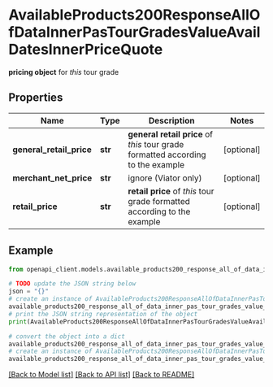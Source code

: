 # AvailableProducts200ResponseAllOfDataInnerPasTourGradesValueAvailDatesInnerPriceQuote

**pricing object** for *this* tour grade

## Properties

Name | Type | Description | Notes
------------ | ------------- | ------------- | -------------
**general_retail_price** | **str** | **general retail price** of *this* tour grade formatted according to the example | [optional] 
**merchant_net_price** | **str** | ignore (Viator only) | [optional] 
**retail_price** | **str** | **retail price** of *this* tour grade formatted according to the example | [optional] 

## Example

```python
from openapi_client.models.available_products200_response_all_of_data_inner_pas_tour_grades_value_avail_dates_inner_price_quote import AvailableProducts200ResponseAllOfDataInnerPasTourGradesValueAvailDatesInnerPriceQuote

# TODO update the JSON string below
json = "{}"
# create an instance of AvailableProducts200ResponseAllOfDataInnerPasTourGradesValueAvailDatesInnerPriceQuote from a JSON string
available_products200_response_all_of_data_inner_pas_tour_grades_value_avail_dates_inner_price_quote_instance = AvailableProducts200ResponseAllOfDataInnerPasTourGradesValueAvailDatesInnerPriceQuote.from_json(json)
# print the JSON string representation of the object
print(AvailableProducts200ResponseAllOfDataInnerPasTourGradesValueAvailDatesInnerPriceQuote.to_json())

# convert the object into a dict
available_products200_response_all_of_data_inner_pas_tour_grades_value_avail_dates_inner_price_quote_dict = available_products200_response_all_of_data_inner_pas_tour_grades_value_avail_dates_inner_price_quote_instance.to_dict()
# create an instance of AvailableProducts200ResponseAllOfDataInnerPasTourGradesValueAvailDatesInnerPriceQuote from a dict
available_products200_response_all_of_data_inner_pas_tour_grades_value_avail_dates_inner_price_quote_from_dict = AvailableProducts200ResponseAllOfDataInnerPasTourGradesValueAvailDatesInnerPriceQuote.from_dict(available_products200_response_all_of_data_inner_pas_tour_grades_value_avail_dates_inner_price_quote_dict)
```
[[Back to Model list]](../README.md#documentation-for-models) [[Back to API list]](../README.md#documentation-for-api-endpoints) [[Back to README]](../README.md)



